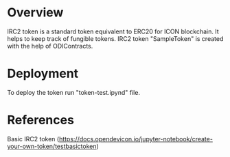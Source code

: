 
# <h1> Overview </h1>

IRC2 token is a standard token equivalent to ERC20 for ICON blockchain. It helps to keep track of fungible tokens.
IRC2 token "SampleToken" is created with the help of ODIContracts.

<h1>Deployment </h1> 

To deploy the token run "token-test.ipynd" file.

<h1>References </h1>

Basic IRC2 token (https://docs.opendevicon.io/jupyter-notebook/create-your-own-token/testbasictoken)

